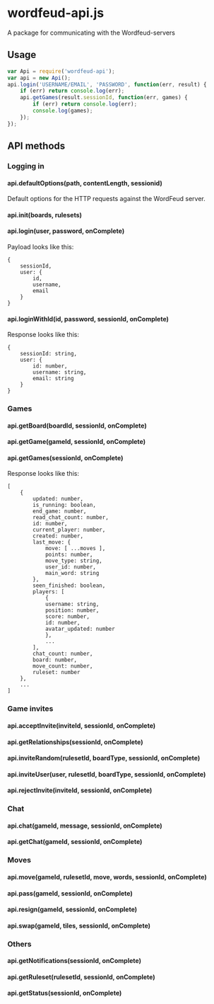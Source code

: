 wordfeud-api.js
===============

A package for communicating with the Wordfeud-servers

## Usage

```javascript
var Api = require('wordfeud-api');
var api = new Api();
api.login('USERNAME/EMAIL', 'PASSWORD', function(err, result) {
    if (err) return console.log(err);
    api.getGames(result.sessionId, function(err, games) {
        if (err) return console.log(err);
        console.log(games);
    });
});
```

## API methods

### Logging in

#### api.defaultOptions(path, contentLength, sessionid)

Default options for the HTTP requests against the WordFeud server.

#### api.init(boards, rulesets)

#### api.login(user, password, onComplete)

Payload looks like this:
```
{
    sessionId,
    user: {
        id,
        username,
        email
    }
}
```

#### api.loginWithId(id, password, sessionId, onComplete)

Response looks like this:
```
{
    sessionId: string,
    user: {
        id: number,
        username: string,
        email: string
    }
}
```


### Games

#### api.getBoard(boardId, sessionId, onComplete)

#### api.getGame(gameId, sessionId, onComplete)

#### api.getGames(sessionId, onComplete)

Response looks like this:
```
[
    {
        updated: number,
        is_running: boolean,
        end_game: number,
        read_chat_count: number,
        id: number,
        current_player: number,
        created: number,
        last_move: {
            move: [ ...moves ],
            points: number,
            move_type: string,
            user_id: number,
            main_word: string
        },
        seen_finished: boolean,
        players: [
            {
            username: string,
            position: number,
            score: number,
            id: number,
            avatar_updated: number
            },
            ...
        ],
        chat_count: number,
        board: number,
        move_count: number,
        ruleset: number
    },
    ...
]
```

### Game invites

#### api.acceptInvite(inviteId, sessionId, onComplete)

#### api.getRelationships(sessionId, onComplete)

#### api.inviteRandom(rulesetId, boardType, sessionId, onComplete)

#### api.inviteUser(user, rulesetId, boardType, sessionId, onComplete)

#### api.rejectInvite(inviteId, sessionId, onComplete)



### Chat

#### api.chat(gameId, message, sessionId, onComplete)

#### api.getChat(gameId, sessionId, onComplete)



### Moves

#### api.move(gameId, rulesetId, move, words, sessionId, onComplete)

#### api.pass(gameId, sessionId, onComplete)

#### api.resign(gameId, sessionId, onComplete)

#### api.swap(gameId, tiles, sessionId, onComplete)



### Others


#### api.getNotifications(sessionId, onComplete)

#### api.getRuleset(rulesetId, sessionId, onComplete)

#### api.getStatus(sessionId, onComplete)

